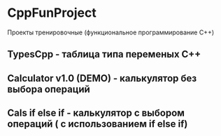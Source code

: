 # CppFunProject
Проекты тренировочные (функциональное программирование C++)
## TypesCpp - таблица типа переменых C++
## Calculator v1.0 (DEMO) - калькулятор без выбора операций
## Cals if else if - калькулятор с выбором операций ( с использованием if else if)
